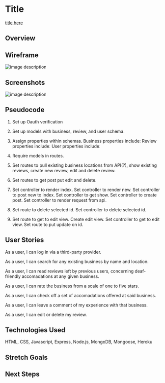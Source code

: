 # Title

[title here]()

## Overview


## Wireframe

![image description](../master/images/wireframe.jpg)

## Screenshots

![image description](../master/images/1.jpg)


## Pseudocode
1. Set up Oauth verification 

2.  Set up models with business, review, and user schema.

3. Assign properties within schemas. 
	Business properties include:
	Review properties include:
	User properties include:

4. Require models in routes. 

5. Set routes to pull existing business locations from API(?), show existing reviews, create new review, edit and delete review.

6. Set routes to get post put edit and delete.  

7. Set controller to render index. Set controller to render new. Set controller to post new to index. Set controller to get show. Set controller to create post. Set controller to render request from api.

8. Set route to delete selected id. Set controller to delete selected id.

9. Set route to get to edit view. Create edit view. Set controller to get to edit view. Set route to put update on id.

## User Stories

As a user, I can log in via a third-party provider. 

As a user, I can search for any existing business by name and location. 

As a user, I can read reviews left by previous users, concerning deaf-friendly accomadations at any given business.

As a user, I can rate the business from a scale of one to five stars. 

As a user, I can check off a set of accomadations offered at said business.

As a user, I can leave a comment of my experience with that business. 

As a user, I can edit or delete my review.


## Technologies Used
HTML, CSS, Javascript, Express, Node.js, MongoDB, Mongoose, Heroku

## Stretch Goals


## Next Steps

